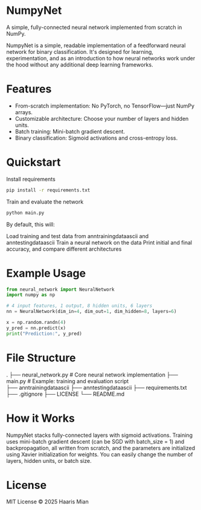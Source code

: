 # NumpyNet
A simple, fully-connected neural network implemented from scratch in NumPy.

NumpyNet is a simple, readable implementation of a feedforward neural network for binary classification. It's designed for learning, experimentation, and as an introduction to how neural networks work under the hood without any additional deep learning frameworks.

# Features
 - From-scratch implementation: No PyTorch, no TensorFlow—just NumPy arrays.
 - Customizable architecture: Choose your number of layers and hidden units.
 - Batch training: Mini-batch gradient descent.
 - Binary classification: Sigmoid activations and cross-entropy loss.

# Quickstart
Install requirements

```bash
pip install -r requirements.txt
```

Train and evaluate the network
```bash
python main.py
```

By default, this will:

Load training and test data from anntrainingdataascii and anntestingdataascii
Train a neural network on the data
Print initial and final accuracy, and compare different architectures

# Example Usage
```python
from neural_network import NeuralNetwork
import numpy as np

# 4 input features, 1 output, 8 hidden units, 6 layers
nn = NeuralNetwork(dim_in=4, dim_out=1, dim_hidden=8, layers=6)

x = np.random.randn(4)
y_pred = nn.predict(x)
print("Prediction:", y_pred)
```

# File Structure
.
├── neural_network.py   # Core neural network implementation
├── main.py             # Example: training and evaluation script   
├── anntrainingdataascii
├── anntestingdataascii
├── requirements.txt 
├── .gitignore
├── LICENSE
└── README.md

# How it Works
NumpyNet stacks fully-connected layers with sigmoid activations. Training uses mini-batch gradient descent (can be SGD with batch_size = 1) and backpropagation, all written from scratch, and the parameters are initialized using Xavier initialization for weights. You can easily change the number of layers, hidden units, or batch size.

# License
MIT License © 2025 Haaris Mian

